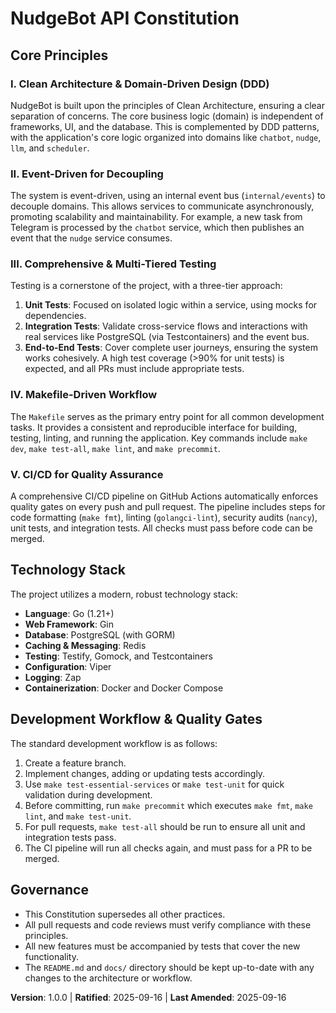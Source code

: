 # NudgeBot API Constitution

## Core Principles

### I. Clean Architecture & Domain-Driven Design (DDD)
NudgeBot is built upon the principles of Clean Architecture, ensuring a clear separation of concerns. The core business logic (domain) is independent of frameworks, UI, and the database. This is complemented by DDD patterns, with the application's core logic organized into domains like `chatbot`, `nudge`, `llm`, and `scheduler`.

### II. Event-Driven for Decoupling
The system is event-driven, using an internal event bus (`internal/events`) to decouple domains. This allows services to communicate asynchronously, promoting scalability and maintainability. For example, a new task from Telegram is processed by the `chatbot` service, which then publishes an event that the `nudge` service consumes.

### III. Comprehensive & Multi-Tiered Testing
Testing is a cornerstone of the project, with a three-tier approach:
1.  **Unit Tests**: Focused on isolated logic within a service, using mocks for dependencies.
2.  **Integration Tests**: Validate cross-service flows and interactions with real services like PostgreSQL (via Testcontainers) and the event bus.
3.  **End-to-End Tests**: Cover complete user journeys, ensuring the system works cohesively.
A high test coverage (>90% for unit tests) is expected, and all PRs must include appropriate tests.

### IV. Makefile-Driven Workflow
The `Makefile` serves as the primary entry point for all common development tasks. It provides a consistent and reproducible interface for building, testing, linting, and running the application. Key commands include `make dev`, `make test-all`, `make lint`, and `make precommit`.

### V. CI/CD for Quality Assurance
A comprehensive CI/CD pipeline on GitHub Actions automatically enforces quality gates on every push and pull request. The pipeline includes steps for code formatting (`make fmt`), linting (`golangci-lint`), security audits (`nancy`), unit tests, and integration tests. All checks must pass before code can be merged.

## Technology Stack

The project utilizes a modern, robust technology stack:
- **Language**: Go (1.21+)
- **Web Framework**: Gin
- **Database**: PostgreSQL (with GORM)
- **Caching & Messaging**: Redis
- **Testing**: Testify, Gomock, and Testcontainers
- **Configuration**: Viper
- **Logging**: Zap
- **Containerization**: Docker and Docker Compose

## Development Workflow & Quality Gates

The standard development workflow is as follows:
1.  Create a feature branch.
2.  Implement changes, adding or updating tests accordingly.
3.  Use `make test-essential-services` or `make test-unit` for quick validation during development.
4.  Before committing, run `make precommit` which executes `make fmt`, `make lint`, and `make test-unit`.
5.  For pull requests, `make test-all` should be run to ensure all unit and integration tests pass.
6.  The CI pipeline will run all checks again, and must pass for a PR to be merged.

## Governance

- This Constitution supersedes all other practices.
- All pull requests and code reviews must verify compliance with these principles.
- All new features must be accompanied by tests that cover the new functionality.
- The `README.md` and `docs/` directory should be kept up-to-date with any changes to the architecture or workflow.

**Version**: 1.0.0 | **Ratified**: 2025-09-16 | **Last Amended**: 2025-09-16
